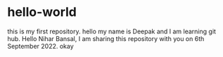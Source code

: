 # hello-world
this is my first repository.
hello my name is Deepak and I am learning git hub.
Hello Nihar Bansal, I am sharing this repository with you on 6th September 2022.
okay 
